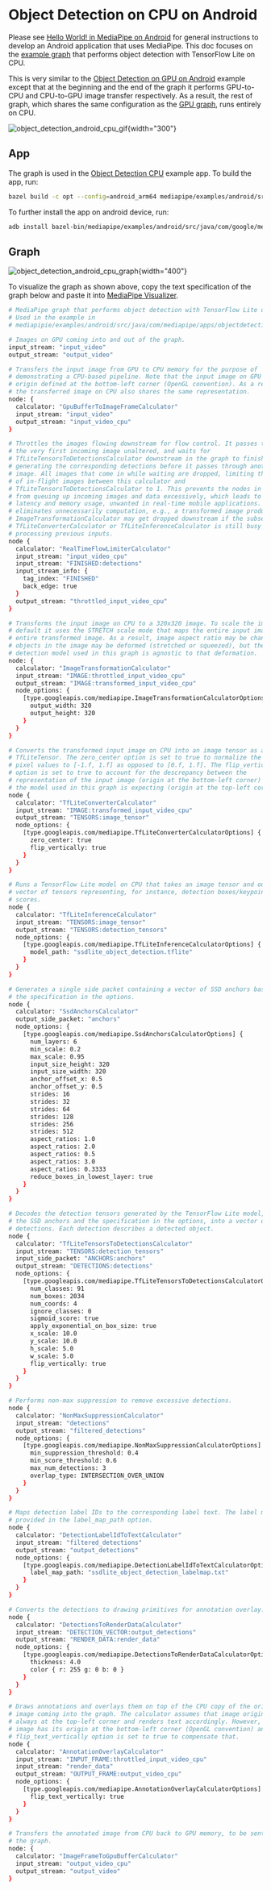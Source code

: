 # Object Detection on CPU on Android

Please see [Hello World! in MediaPipe on Android](hello_world_android.md) for
general instructions to develop an Android application that uses MediaPipe. This
doc focuses on the
[example graph](https://github.com/google/mediapipe/tree/master/mediapipe/graphs/object_detection/object_detection_android_cpu.pbtxt)
that performs object detection with TensorFlow Lite on CPU.

This is very similar to the
[Object Detection on GPU on Android](object_detection_android_gpu.md) example
except that at the beginning and the end of the graph it performs GPU-to-CPU and
CPU-to-GPU image transfer respectively. As a result, the rest of graph, which
shares the same configuration as the
[GPU graph](images/mobile/object_detection_android_gpu.png), runs entirely on
CPU.

![object_detection_android_cpu_gif](images/mobile/object_detection_android_cpu.gif){width="300"}

## App

The graph is used in the
[Object Detection CPU](https://github.com/google/mediapipe/tree/master/mediapipe/examples/android/src/java/com/google/mediapipe/apps/objectdetectioncpu)
example app. To build the app, run:

```bash
bazel build -c opt --config=android_arm64 mediapipe/examples/android/src/java/com/google/mediapipe/apps/objectdetectioncpu
```

To further install the app on android device, run:

```bash
adb install bazel-bin/mediapipe/examples/android/src/java/com/google/mediapipe/apps/objectdetectioncpu/objectdetectioncpu.apk
```

## Graph

![object_detection_android_cpu_graph](images/mobile/object_detection_android_cpu.png){width="400"}

To visualize the graph as shown above, copy the text specification of the graph
below and paste it into [MediaPipe Visualizer](https://mediapipe-viz.appspot.com/).

```bash
# MediaPipe graph that performs object detection with TensorFlow Lite on CPU.
# Used in the example in
# mediapipie/examples/android/src/java/com/mediapipe/apps/objectdetectioncpu.

# Images on GPU coming into and out of the graph.
input_stream: "input_video"
output_stream: "output_video"

# Transfers the input image from GPU to CPU memory for the purpose of
# demonstrating a CPU-based pipeline. Note that the input image on GPU has the
# origin defined at the bottom-left corner (OpenGL convention). As a result,
# the transferred image on CPU also shares the same representation.
node: {
  calculator: "GpuBufferToImageFrameCalculator"
  input_stream: "input_video"
  output_stream: "input_video_cpu"
}

# Throttles the images flowing downstream for flow control. It passes through
# the very first incoming image unaltered, and waits for
# TfLiteTensorsToDetectionsCalculator downstream in the graph to finish
# generating the corresponding detections before it passes through another
# image. All images that come in while waiting are dropped, limiting the number
# of in-flight images between this calculator and
# TfLiteTensorsToDetectionsCalculator to 1. This prevents the nodes in between
# from queuing up incoming images and data excessively, which leads to increased
# latency and memory usage, unwanted in real-time mobile applications. It also
# eliminates unnecessarily computation, e.g., a transformed image produced by
# ImageTransformationCalculator may get dropped downstream if the subsequent
# TfLiteConverterCalculator or TfLiteInferenceCalculator is still busy
# processing previous inputs.
node {
  calculator: "RealTimeFlowLimiterCalculator"
  input_stream: "input_video_cpu"
  input_stream: "FINISHED:detections"
  input_stream_info: {
    tag_index: "FINISHED"
    back_edge: true
  }
  output_stream: "throttled_input_video_cpu"
}

# Transforms the input image on CPU to a 320x320 image. To scale the image, by
# default it uses the STRETCH scale mode that maps the entire input image to the
# entire transformed image. As a result, image aspect ratio may be changed and
# objects in the image may be deformed (stretched or squeezed), but the object
# detection model used in this graph is agnostic to that deformation.
node: {
  calculator: "ImageTransformationCalculator"
  input_stream: "IMAGE:throttled_input_video_cpu"
  output_stream: "IMAGE:transformed_input_video_cpu"
  node_options: {
    [type.googleapis.com/mediapipe.ImageTransformationCalculatorOptions] {
      output_width: 320
      output_height: 320
    }
  }
}

# Converts the transformed input image on CPU into an image tensor as a
# TfLiteTensor. The zero_center option is set to true to normalize the
# pixel values to [-1.f, 1.f] as opposed to [0.f, 1.f]. The flip_vertically
# option is set to true to account for the descrepancy between the
# representation of the input image (origin at the bottom-left corner) and what
# the model used in this graph is expecting (origin at the top-left corner).
node {
  calculator: "TfLiteConverterCalculator"
  input_stream: "IMAGE:transformed_input_video_cpu"
  output_stream: "TENSORS:image_tensor"
  node_options: {
    [type.googleapis.com/mediapipe.TfLiteConverterCalculatorOptions] {
      zero_center: true
      flip_vertically: true
    }
  }
}

# Runs a TensorFlow Lite model on CPU that takes an image tensor and outputs a
# vector of tensors representing, for instance, detection boxes/keypoints and
# scores.
node {
  calculator: "TfLiteInferenceCalculator"
  input_stream: "TENSORS:image_tensor"
  output_stream: "TENSORS:detection_tensors"
  node_options: {
    [type.googleapis.com/mediapipe.TfLiteInferenceCalculatorOptions] {
      model_path: "ssdlite_object_detection.tflite"
    }
  }
}

# Generates a single side packet containing a vector of SSD anchors based on
# the specification in the options.
node {
  calculator: "SsdAnchorsCalculator"
  output_side_packet: "anchors"
  node_options: {
    [type.googleapis.com/mediapipe.SsdAnchorsCalculatorOptions] {
      num_layers: 6
      min_scale: 0.2
      max_scale: 0.95
      input_size_height: 320
      input_size_width: 320
      anchor_offset_x: 0.5
      anchor_offset_y: 0.5
      strides: 16
      strides: 32
      strides: 64
      strides: 128
      strides: 256
      strides: 512
      aspect_ratios: 1.0
      aspect_ratios: 2.0
      aspect_ratios: 0.5
      aspect_ratios: 3.0
      aspect_ratios: 0.3333
      reduce_boxes_in_lowest_layer: true
    }
  }
}

# Decodes the detection tensors generated by the TensorFlow Lite model, based on
# the SSD anchors and the specification in the options, into a vector of
# detections. Each detection describes a detected object.
node {
  calculator: "TfLiteTensorsToDetectionsCalculator"
  input_stream: "TENSORS:detection_tensors"
  input_side_packet: "ANCHORS:anchors"
  output_stream: "DETECTIONS:detections"
  node_options: {
    [type.googleapis.com/mediapipe.TfLiteTensorsToDetectionsCalculatorOptions] {
      num_classes: 91
      num_boxes: 2034
      num_coords: 4
      ignore_classes: 0
      sigmoid_score: true
      apply_exponential_on_box_size: true
      x_scale: 10.0
      y_scale: 10.0
      h_scale: 5.0
      w_scale: 5.0
      flip_vertically: true
    }
  }
}

# Performs non-max suppression to remove excessive detections.
node {
  calculator: "NonMaxSuppressionCalculator"
  input_stream: "detections"
  output_stream: "filtered_detections"
  node_options: {
    [type.googleapis.com/mediapipe.NonMaxSuppressionCalculatorOptions] {
      min_suppression_threshold: 0.4
      min_score_threshold: 0.6
      max_num_detections: 3
      overlap_type: INTERSECTION_OVER_UNION
    }
  }
}

# Maps detection label IDs to the corresponding label text. The label map is
# provided in the label_map_path option.
node {
  calculator: "DetectionLabelIdToTextCalculator"
  input_stream: "filtered_detections"
  output_stream: "output_detections"
  node_options: {
    [type.googleapis.com/mediapipe.DetectionLabelIdToTextCalculatorOptions] {
      label_map_path: "ssdlite_object_detection_labelmap.txt"
    }
  }
}

# Converts the detections to drawing primitives for annotation overlay.
node {
  calculator: "DetectionsToRenderDataCalculator"
  input_stream: "DETECTION_VECTOR:output_detections"
  output_stream: "RENDER_DATA:render_data"
  node_options: {
    [type.googleapis.com/mediapipe.DetectionsToRenderDataCalculatorOptions] {
      thickness: 4.0
      color { r: 255 g: 0 b: 0 }
    }
  }
}

# Draws annotations and overlays them on top of the CPU copy of the original
# image coming into the graph. The calculator assumes that image origin is
# always at the top-left corner and renders text accordingly. However, the input
# image has its origin at the bottom-left corner (OpenGL convention) and the
# flip_text_vertically option is set to true to compensate that.
node {
  calculator: "AnnotationOverlayCalculator"
  input_stream: "INPUT_FRAME:throttled_input_video_cpu"
  input_stream: "render_data"
  output_stream: "OUTPUT_FRAME:output_video_cpu"
  node_options: {
    [type.googleapis.com/mediapipe.AnnotationOverlayCalculatorOptions] {
      flip_text_vertically: true
    }
  }
}

# Transfers the annotated image from CPU back to GPU memory, to be sent out of
# the graph.
node: {
  calculator: "ImageFrameToGpuBufferCalculator"
  input_stream: "output_video_cpu"
  output_stream: "output_video"
}
```
